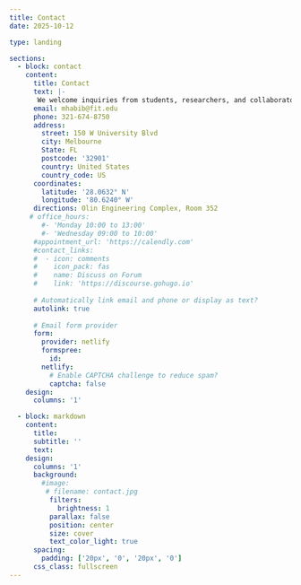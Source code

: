 ```yaml
---
title: Contact
date: 2025-10-12

type: landing

sections:
  - block: contact
    content:
      title: Contact
      text: |-
       We welcome inquiries from students, researchers, and collaborators who find our work interesting. If you’d like to learn more or explore potential opportunities to work together, feel free to contact us.
      email: mhabib@fit.edu
      phone: 321-674-8750
      address:
        street: 150 W University Blvd
        city: Melbourne
        State: FL
        postcode: '32901'
        country: United States
        country_code: US
      coordinates:
        latitude: '28.0632° N'
        longitude: '80.6240° W'
      directions: Olin Engineering Complex, Room 352
     # office_hours:
        #- 'Monday 10:00 to 13:00'
        #- 'Wednesday 09:00 to 10:00'
      #appointment_url: 'https://calendly.com'
      #contact_links:
      #  - icon: comments
      #    icon_pack: fas
      #    name: Discuss on Forum
      #    link: 'https://discourse.gohugo.io'
    
      # Automatically link email and phone or display as text?
      autolink: true
    
      # Email form provider
      form:
        provider: netlify
        formspree:
          id:
        netlify:
          # Enable CAPTCHA challenge to reduce spam?
          captcha: false
    design:
      columns: '1'

  - block: markdown
    content:
      title:
      subtitle: ''
      text:
    design:
      columns: '1'
      background:
        #image: 
         # filename: contact.jpg
          filters:
            brightness: 1
          parallax: false
          position: center
          size: cover
          text_color_light: true
      spacing:
        padding: ['20px', '0', '20px', '0']
      css_class: fullscreen
---
```

